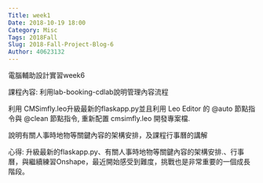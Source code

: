 ```yaml
---
Title: week1
Date: 2018-10-19 18:00
Category: Misc
Tags: 2018Fall
Slug: 2018-Fall-Project-Blog-6
Author: 40623132
---
```


電腦輔助設計實習week6

<!-- PELICAN_END_SUMMARY -->

課程內容:
利用lab-booking-cdlab說明管理內容流程

利用 CMSimfly.leo升級最新的flaskapp.py並且利用 Leo Editor 的 @auto 節點指令與 @clean 節點指令, 重新配置 cmsimfly.leo 開發專案檔.

說明有關人事時地物等關鍵內容的架構安排，及課程行事曆的講解

心得:
升級最新的flaskapp.py、有關人事時地物等關鍵內容的架構安排.、行事曆，與繼續練習Onshape，最近開始感受到難度，挑戰也是非常重要的一個成長階段。

